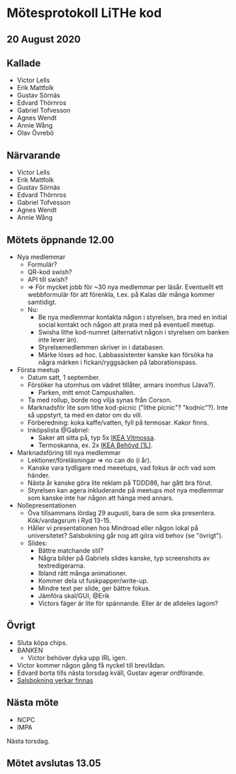 # Mötesprotokoll LiTHe kod 

## 20 August 2020

## Kallade
- Victor Lells
- Erik Mattfolk
- Gustav Sörnäs
- Edvard Thörnros
- Gabriel Tofvesson
- Agnes Wendt
- Annie Wång
- Olav Övrebö

## Närvarande
- Victor Lells
- Erik Mattfolk
- Gustav Sörnäs
- Edvard Thörnros
- Gabriel Tofvesson
- Agnes Wendt
- Annie Wång

## Mötets öppnande 12.00
- Nya medlemmar
  - Formulär?
  - QR-kod swish?
  - API till swish?
  - => För mycket jobb för ~30 nya medlemmar per läsår. Eventuellt ett
    webbformulär för att förenkla, t.ex. på Kalas där många kommer samtidigt.
  - Nu:
    - Be nya medlemmar kontakta någon i styrelsen, bra med en initial social
      kontakt och någon att prata med på eventuell meetup.
    - Swisha lithe kod-numret (alternativt någon i styrelsen om banken inte
      lever än).
    - Styrelsemedlemmen skriver in i databasen.
    - Märke löses ad hoc. Labbassistenter kanske kan försöka ha några märken i
      fickan/ryggsäcken på laborationspass.
- Första meetup
  - Datum satt, 1 september.
  - Försöker ha utomhus om vädret tillåter, annars inomhus (Java?).
    - Parken, mitt emot Campushallen.
  - Ta med rollup, borde nog vilja synas från Corson.
  - Marknadsför lite som lithe kod-picnic ("lithe picnic"? "kodnic"?). Inte så
    uppstyrt, ta med en dator om du vill.
  - Förberedning: koka kaffe/vatten, fyll på termosar. Kakor finns.
  - Inköpslista @Gabriel:
    - Saker att sitta på, typ 5x [IKEA Vitmossa](https://www.ikea.com/se/sv/p/vitmossa-plaed-gra-90304889/).
    - Termoskanna, ex. 2x [IKEA Behövd (1L)](https://www.ikea.com/se/sv/p/behoevd-termoskanna-ljusgroen-beige-70353890/).
- Marknadsföring till nya medlemmar
  - Lektioner/föreläsningar => no can do (i år).
  - Kanske vara tydligare med meeetups, vad fokus är och vad som händer.
  - Nästa år kanske göra lite reklam på TDDD86, har gått bra förut.
  - Styrelsen kan agera inkluderande på meetups mot nya medlemmar som kanske
    inte har någon att hänga med annars.
- Nollepresentationen
  - Öva tillsammans lördag 29 augusti, bara de som ska presentera.
    Kök/vardagsrum i Ryd 13-15.
  - Håller vi presentationen hos Mindroad eller någon lokal på universitetet?
    Salsbokning går nog att göra vid behov (se "övrigt").
  - Slides:
    - Bättre matchande stil?
    - Några bilder på Gabriels slides kanske, typ screenshots av
      textredigerarna.
    - Ibland rätt många animationer.
    - Kommer dela ut fuskpapper/write-up.
    - Mindre text per slide, ger bättre fokus.
    - Jämföra skal/GUI, @Erik
    - Victors fäger är lite för spännande. Eller är de alldeles lagom?

## Övrigt
- Sluta köpa chips.
- BANKEN
  - Victor behöver dyka upp IRL igen.
- Victor kommer någon gång få nyckel till brevlådan.
- Edvard borta tills nästa torsdag kväll, Gustav agerar ordförande.
- [Salsbokning verkar finnas](https://insidan.liu.se/utbildningsadministration/schema-och-lokalbokning/bokningsforfragan-for-studentforeningsbokning?l=sv)

## Nästa möte
- NCPC
- IMPA

Nästa torsdag.

## Mötet avslutas 13.05
